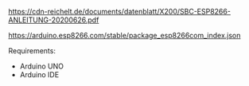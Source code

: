 https://cdn-reichelt.de/documents/datenblatt/X200/SBC-ESP8266-ANLEITUNG-20200626.pdf

https://arduino.esp8266.com/stable/package_esp8266com_index.json

Requirements:
- Arduino UNO
- Arduino IDE
